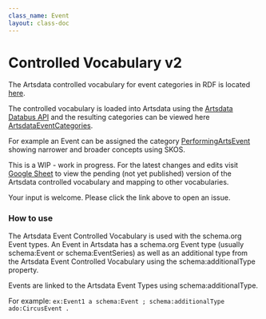 ```yaml
---
class_name: Event
layout: class-doc
---
```


Controlled Vocabulary v2
==========
The Artsdata controlled vocabulary for event categories in RDF is located [here](https://github.com/culturecreates/artsdata-data-model/commits/master/ontology/skos-event-categories.ttl).

The controlled vocabulary is loaded into Artsdata using the [Artsdata Databus API](https://documenter.getpostman.com/view/3157443/TVep7mv3) and the resulting categories can be viewed here [ArtsdataEventCategories](http://kg.artsdata.ca/ontology/ArtsdataEventCategories).

For example an Event can be assigned the category [PerformingArtsEvent](http://kg.artsdata.ca/ontology/PerformingArtsEvent) showing narrower and broader concepts using SKOS.

This is a WIP - work in progress. For the latest changes and edits visit [Google Sheet](https://docs.google.com/spreadsheets/d/1ud_kVTE8C97ZMoe1uYGQ6rW_dodKqsbqiCutLLHO9jo/edit?usp=sharing) to view the pending (not yet published) version of the Artsdata controlled vocabulary and mapping to other vocabularies. 

Your input is welcome. Please click the link above to open an issue.

### How to use

The Artsdata Event Controlled Vocabulary is used with the schema.org Event types.  An Event in Artsdata has a schema.org Event type (usually schema:Event or schema:EventSeries) as well as an additional type from the Artsdata Event Controlled Vocabulary using the schema:additionalType property.

Events are linked to the Artsdata Event Types using schema:additionalType.

For example: `ex:Event1 a schema:Event ; schema:additionalType ado:CircusEvent .`
